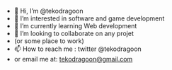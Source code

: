 - 👋 Hi, I’m @tekodragoon
- 👀 I’m interested in software and game development
- 🌱 I’m currently learning Web development
- 💞️ I’m looking to collaborate on any projet
- (or some place to work)
- 📫 How to reach me : twitter @tekodragoon
- or email me at: tekodragoon@gmail.com
